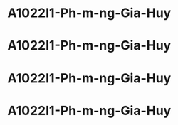 # A1022I1-Ph-m-ng-Gia-Huy
# A1022I1-Ph-m-ng-Gia-Huy
# A1022I1-Ph-m-ng-Gia-Huy
# A1022I1-Ph-m-ng-Gia-Huy
